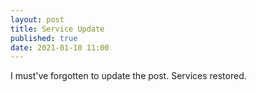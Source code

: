 ```yaml
---
layout: post
title: Service Update
published: true
date: 2021-01-10 11:00
---
```

I must've forgotten to update the post. Services restored. 